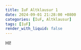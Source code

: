 ```yaml
---
title: IuF Altklausur 1 
date: 2024-09-01 21:28:00 +0800
categories: [IuF, Altklausur]
tags: [IuF]
render_with_liquid: false
---
```


HI!
